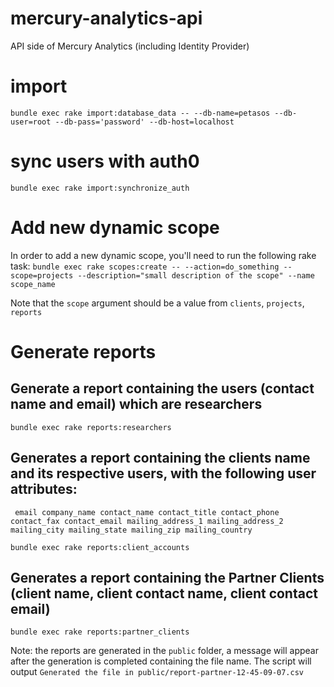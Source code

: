 # mercury-analytics-api
API side of Mercury Analytics (including Identity Provider)

# import 
`bundle exec rake import:database_data -- --db-name=petasos --db-user=root --db-pass='password' --db-host=localhost`

# sync users with auth0
`bundle exec rake import:synchronize_auth`


# Add new dynamic scope
In order to add a new dynamic scope, you'll need to run the following rake task:
`bundle exec rake scopes:create -- --action=do_something --scope=projects --description="small description of the scope" --name scope_name`

Note that the `scope` argument should be a value from `clients`, `projects`, `reports`


# Generate reports
## Generate a report containing the users (contact name and email) which are researchers
`bundle exec rake reports:researchers`

## Generates a report containing the clients name and its respective users, with the following user attributes:
` email company_name contact_name contact_title contact_phone contact_fax contact_email mailing_address_1 mailing_address_2 mailing_city mailing_state mailing_zip mailing_country`

`bundle exec rake reports:client_accounts`

## Generates a report containing the Partner Clients (client name, client contact name, client contact email)

`bundle exec rake reports:partner_clients`

Note: the reports are generated in the `public` folder, a message will appear after the generation is completed containing the file name.
The script will output `Generated the file in public/report-partner-12-45-09-07.csv`
